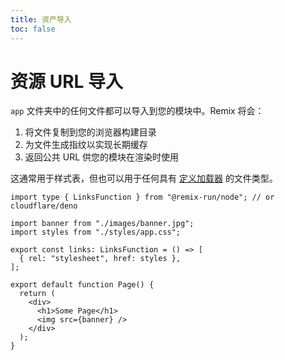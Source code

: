 ```yaml
---
title: 资产导入
toc: false
---
```


# 资源 URL 导入

`app` 文件夹中的任何文件都可以导入到您的模块中。Remix 将会：

1. 将文件复制到您的浏览器构建目录
2. 为文件生成指纹以实现长期缓存
3. 返回公共 URL 供您的模块在渲染时使用

这通常用于样式表，但也可以用于任何具有 [定义加载器][remix-loaders] 的文件类型。

```tsx
import type { LinksFunction } from "@remix-run/node"; // or cloudflare/deno

import banner from "./images/banner.jpg";
import styles from "./styles/app.css";

export const links: LinksFunction = () => [
  { rel: "stylesheet", href: styles },
];

export default function Page() {
  return (
    <div>
      <h1>Some Page</h1>
      <img src={banner} />
    </div>
  );
}
```

[remix-loaders]: https://github.com/remix-run/remix/blob/main/packages/remix-dev/compiler/utils/loaders.ts